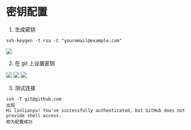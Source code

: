 # 密钥配置

1. 生成密钥

```
ssh-keygen -t rsa -C "youremail@example.com"
```

![](https://ws2.sinaimg.cn/large/006tNc79ly1g27xdeimnej30t40a8dgy.jpg)

2. 在 git 上设置密钥

![](https://ws3.sinaimg.cn/large/006tNc79ly1g27xfbd5jdj313s0m8aek.jpg)
![](https://ws2.sinaimg.cn/large/006tNc79ly1g27xfcbgsfj31400mcwj3.jpg)
![](https://ws4.sinaimg.cn/large/006tNc79ly1g27xfdhtn6j313q0m6tc7.jpg)

3. 测试连接

```
ssh -T git@github.com
出现
Hi linlianyu! You've successfully authenticated, but GitHub does not provide shell access.
即为配置成功
```
